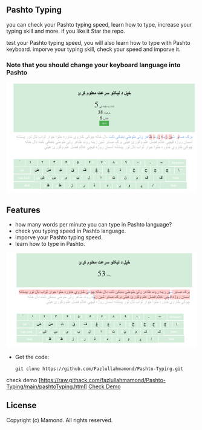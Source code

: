 ## Pashto Typing

you can check your Pashto typing speed, learn how to type, increase your typing skill and more.
if you like it Star the repo.

test your Pashto typing speed, you will also learn how to type with Pashto keyboard.
imporve your typing skill, check your speed and imporve it.

### Note that you should change your keyboard language into Pashto

![Calculator Screenshot](1.png)

## Features
- how many words per minute you can type in Pashto language?
- check you typing speed in Pashto language.
- imporve your Pashto typing speed.
- learn how to type in Pashto.

![Calculator Screenshot](2.png)

- Get the code:
    ```
    git clone https://github.com/Fazlullahmamond/Pashto-Typing.git
    ```


check demo [https://raw.githack.com/fazlullahmamond/Pashto-Typing/main/pashtoTyping.html]
<a href="https://raw.githack.com/fazlullahmamond/Pashto-Typing/main/pashtoTyping.html"> Check Demo </a>

## License
Copyright (c) Mamond. All rights reserved.
